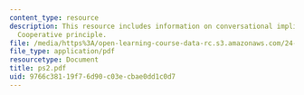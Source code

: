 ```yaml
---
content_type: resource
description: This resource includes information on conversational implicature, and
  Cooperative principle.
file: /media/https%3A/open-learning-course-data-rc.s3.amazonaws.com/24-251-introduction-to-philosophy-of-language-spring-2006/9766c38119f76d90c03ecbae0dd1c0d7_ps2.pdf
file_type: application/pdf
resourcetype: Document
title: ps2.pdf
uid: 9766c381-19f7-6d90-c03e-cbae0dd1c0d7
---
```

